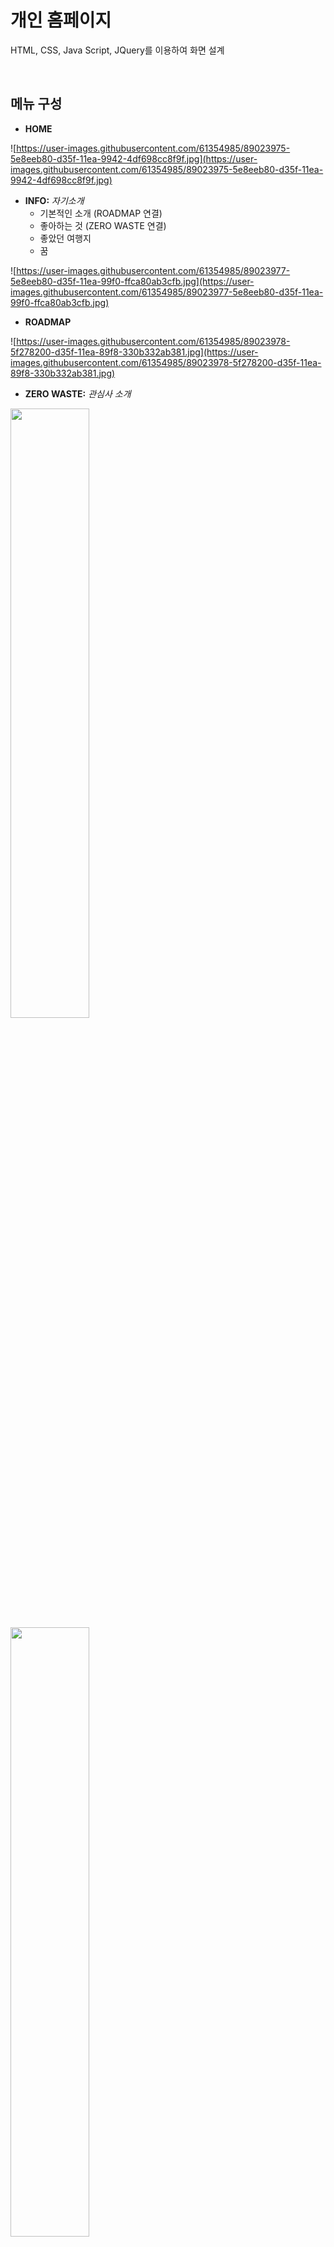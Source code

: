 # **개인 홈페이지**

HTML, CSS, Java Script, JQuery를 이용하여 화면 설계

<br>

## **메뉴 구성**

- **HOME**

![https://user-images.githubusercontent.com/61354985/89023975-5e8eeb80-d35f-11ea-9942-4df698cc8f9f.jpg](https://user-images.githubusercontent.com/61354985/89023975-5e8eeb80-d35f-11ea-9942-4df698cc8f9f.jpg)

- **INFO:** *자기소개*
    - 기본적인 소개 (ROADMAP 연결)
    - 좋아하는 것 (ZERO WASTE 연결)
    - 좋았던 여행지
    - 꿈

![https://user-images.githubusercontent.com/61354985/89023977-5e8eeb80-d35f-11ea-99f0-ffca80ab3cfb.jpg](https://user-images.githubusercontent.com/61354985/89023977-5e8eeb80-d35f-11ea-99f0-ffca80ab3cfb.jpg)

- **ROADMAP**

![https://user-images.githubusercontent.com/61354985/89023978-5f278200-d35f-11ea-89f8-330b332ab381.jpg](https://user-images.githubusercontent.com/61354985/89023978-5f278200-d35f-11ea-89f8-330b332ab381.jpg)

- **ZERO WASTE:** *관심사 소개*

<div>
<img src="https://user-images.githubusercontent.com/61354985/89023980-5fc01880-d35f-11ea-9c82-7366f032fd10.jpg" width="50%"/>
<img src="https://user-images.githubusercontent.com/61354985/89023982-6058af00-d35f-11ea-9ad9-0be94ce67b4b.jpg" width="50%"/>
</div>


- **SIGN IN:** *로그인 페이지*
    - 로그인
    - 회원가입
    - 비밀번호 찾기 (Email JS 이용)
    - 관리자 로그인시 멤버 리스트 확인 가능

    ![https://user-images.githubusercontent.com/61354985/89023972-5df65500-d35f-11ea-8185-3536fbc694de.jpg](https://user-images.githubusercontent.com/61354985/89023972-5df65500-d35f-11ea-8185-3536fbc694de.jpg)

    ![https://user-images.githubusercontent.com/61354985/89023988-6189dc00-d35f-11ea-8398-77c4beea11ea.jpg](https://user-images.githubusercontent.com/61354985/89023988-6189dc00-d35f-11ea-8398-77c4beea11ea.jpg)

<br>

## **로그인 페이지 기능**

### **local storage**

처음 index.html 접속시 local storage에 3개의 정보 자동으로 저장

- ID admin PW admin ** * 관리자 **
- ID honggd PW ghdrlfehd1234 (홍길동1234)
- ID siasaimdang PW tlstkdlaekd1234 (신사임당1234)

일반 회원 로그인시 home으로 이동 관리자 로그인시 멤버리스트 확인 페이지로 이동

### **Email JS**

[https://www.emailjs.com/](https://www.emailjs.com/)

비밀번호 찾기 페이지에서 가입한 이메일 입력시 ID와 비밀번호가 해당 메일로 발송 * 무료 계정 이용으로 메일발송 200개 제한, 비밀번호 찾기 200회 이상 실행하면 메일 발송이 안될 수도 있습니다 😊..

![https://user-images.githubusercontent.com/61354985/89023992-62227280-d35f-11ea-8ecf-bb2b29c09b05.jpg](https://user-images.githubusercontent.com/61354985/89023992-62227280-d35f-11ea-8ecf-bb2b29c09b05.jpg)

![https://user-images.githubusercontent.com/61354985/89023995-62227280-d35f-11ea-9994-fc1c9b2ba3e9.jpg](https://user-images.githubusercontent.com/61354985/89023995-62227280-d35f-11ea-9994-fc1c9b2ba3e9.jpg)

![https://user-images.githubusercontent.com/61354985/89023971-5cc52800-d35f-11ea-9fe1-b01725801b43.jpg](https://user-images.githubusercontent.com/61354985/89023971-5cc52800-d35f-11ea-9fe1-b01725801b43.jpg)